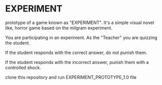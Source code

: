 # EXPERIMENT
prototype of a game known as "EXPERIMENT". It's a simple visual novel like, horror game based on the milgram experiment. 

You are participating in an experiment. As the "Teacher" you are quizzing the student. 

If the student responds with the correct answer, do not punish them.

If the student responds with the incorrect answer, punish them with a controlled shock.



clone this repository and run EXPERIMENT_PROTOTYPE_1.0 file
